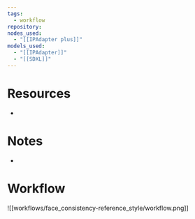 ```yaml
---
tags:
  - workflow
repository: 
nodes_used:
  - "[[IPAdapter plus]]"
models_used:
  - "[[IPAdapter]]"
  - "[[SDXL]]"
---
```

# Resources

- 

# Notes

- 

# Workflow

![[workflows/face_consistency-reference_style/workflow.png]]